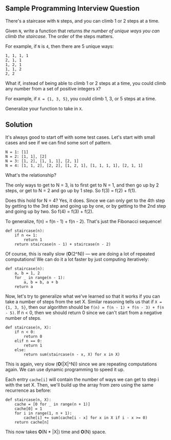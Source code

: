 ## Sample Programming Interview Question
There's a staircase with `N` steps, and you can climb 1 or 2 steps at a time.

Given `N`, write a function that returns *the number of unique ways you can climb the staircase*. The order of the steps matters.

For example, if `N` is `4`, then there are 5 unique ways:
````
1, 1, 1, 1
2, 1, 1
1, 2, 1
1, 1, 2
2, 2
````
What if, instead of being able to climb 1 or 2 steps at a time, you could climb any number from a set of positive integers `X`?

For example, if `X = {1, 3, 5}`, you could climb 1, 3, or 5 steps at a time.

Generalize your function to take in `X`.

## Solution
It's always good to start off with some test cases. Let's start with small cases and see if we can find some sort of pattern.
````
N = 1: [1]
N = 2: [1, 1], [2]
N = 3: [1, 2], [1, 1, 1], [2, 1]
N = 4: [1, 1, 2], [2, 2], [1, 2, 1], [1, 1, 1, 1], [2, 1, 1]
````
What's the relationship?

The only ways to get to N = 3, is to first get to N = 1, and then go up by 2 steps, or get to N = 2 and go up by 1 step. So f(3) = f(2) + f(1).

Does this hold for N = 4? Yes, it does. Since we can only get to the 4th step by getting to the 3rd step and going up by one, or by getting to the 2nd step and going up by two. So f(4) = f(3) + f(2).

To generalize, f(n) = f(n - 1) + f(n - 2). That's just the Fibonacci sequence!
````
def staircase(n):
    if n <= 1:
        return 1
    return staircase(n - 1) + staircase(n - 2)
````
Of course, this is really slow (**O**(2^N)) — we are doing a lot of repeated computations! We can do it a lot faster by just computing iteratively:
````
def staircase(n):
    a, b = 1, 2
    for _ in range(n - 1):
        a, b = b, a + b
    return a
````
Now, let's try to generalize what we've learned so that it works if you can take a number of steps from the set X. Similar reasoning tells us that if `X = {1, 3, 5}`, then our algorithm should be `f(n) = f(n - 1) + f(n - 3) + f(n - 5)`. If n < 0, then we should return 0 since we can't start from a negative number of steps.
````
def staircase(n, X):
    if n < 0:
        return 0
    elif n == 0:
        return 1
    else:
        return sum(staircase(n - x, X) for x in X)
````
This is again, very slow (**O**(|X|^N)) since we are repeating computations again. We can use dynamic programming to speed it up.

Each entry `cache[i]` will contain the number of ways we can get to step i with the set X. Then, we'll build up the array from zero using the same recurrence as before:
````
def staircase(n, X):
    cache = [0 for _ in range(n + 1)]
    cache[0] = 1
    for i in range(1, n + 1):
        cache[i] += sum(cache[i - x] for x in X if i - x >= 0)
    return cache[n]
````
This now takes **O**(N * |X|) time and **O**(N) space.
